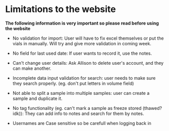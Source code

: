 # Limitations to the website
**The following information is very important so please read before using the website**

- No validation for import: User will have to fix excel themselves or put the vials in manually. Will try and give more validation in coming week.

- No field for last used date: If user wants to record it, use the notes.

- Can't change user details: Ask Allison to delete user's account, and they can make another.

- Incomplete data input validation for search: user needs to make sure they search properly. (eg. don't put letters in volume field)

- Not able to split a sample into multiple samples: user can create a sample and duplicate it.

- No tag functionality (eg. can't mark a sample as freeze stored (thawed? idk)): They can add info to notes and search for them by notes.

- Usernames are Case sensitive so be carefull when logging back in